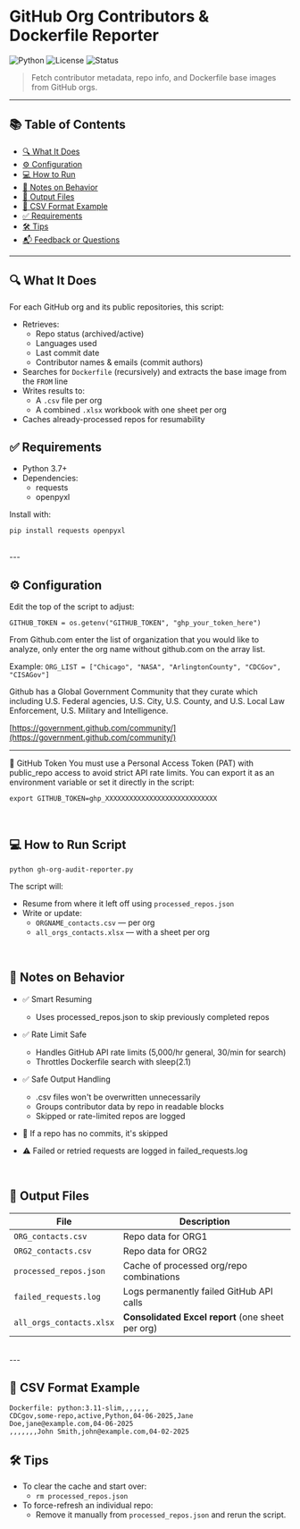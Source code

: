 # GitHub Org Contributors & Dockerfile Reporter

![Python](https://img.shields.io/badge/Python-3.7%2B-blue)
![License](https://img.shields.io/badge/License-MIT-green)
![Status](https://img.shields.io/badge/status-active-brightgreen)

> Fetch contributor metadata, repo info, and Dockerfile base images from GitHub orgs.

---

## 📚 Table of Contents

- [🔍 What It Does](#-what-it-does)
- [⚙️ Configuration](#️-configuration)
- [💻 How to Run](#-how-to-run)
- [🧠 Notes on Behavior](#-notes-on-behavior)
- [📂 Output Files](#-output-files)
- [🧩 CSV Format Example](#-csv-format-example)
- [✅ Requirements](#-requirements)
- [🛠 Tips](#-tips)
- [📬 Feedback or Questions](#-feedback-or-questions)

---

## 🔍 What It Does

For each GitHub org and its public repositories, this script:

- Retrieves:
  - Repo status (archived/active)
  - Languages used
  - Last commit date
  - Contributor names & emails (commit authors)
- Searches for `Dockerfile` (recursively) and extracts the base image from the `FROM` line
- Writes results to:
  - A `.csv` file per org
  - A combined `.xlsx` workbook with one sheet per org
- Caches already-processed repos for resumability


## ✅ Requirements
* Python 3.7+
* Dependencies:
	* requests
	* openpyxl

Install with: 

```pip install requests openpyxl```

</br>
---

## ⚙️ Configuration

Edit the top of the script to adjust:

`GITHUB_TOKEN = os.getenv("GITHUB_TOKEN", "ghp_your_token_here")`

From Github.com enter the list of organization that you would like to analyze, only enter the org name without github.com on the array list. 

Example: 
`ORG_LIST = ["Chicago", "NASA", "ArlingtonCounty", "CDCGov", "CISAGov"]`

Github has a Global Government Community that they curate which including U.S. Federal agencies, U.S. City, U.S. County, and U.S. Local Law Enforcement, U.S. Military and Intelligence. 

[https://government.github.com/community/](https://government.github.com/community/)


---

🔐 GitHub Token
You must use a Personal Access Token (PAT) with public_repo access to avoid strict API rate limits. You can export it as an environment variable or set it directly in the script:

`export GITHUB_TOKEN=ghp_XXXXXXXXXXXXXXXXXXXXXXXXXXXX`


</br>

## 💻 How to Run Script

`python gh-org-audit-reporter.py`

The script will:

* Resume from where it left off using `processed_repos.json`
* Write or update:
	* `ORGNAME_contacts.csv` — per org
	* `all_orgs_contacts.xlsx` — with a sheet per org

</br>

## 🧠 Notes on Behavior 

* ✅ Smart Resuming
	* Uses processed_repos.json to skip previously completed repos

* ✅ Rate Limit Safe
	*  Handles GitHub API rate limits (5,000/hr general, 30/min for search)
	*  Throttles Dockerfile search with sleep(2.1)
* ✅ Safe Output Handling
	* .csv files won't be overwritten unnecessarily
	* Groups contributor data by repo in readable blocks
	* Skipped or rate-limited repos are logged
* 🛑 If a repo has no commits, it's skipped
* ⚠️ Failed or retried requests are logged in failed_requests.log

</br>


## 📂 Output Files
			

| File | Description |
| -------- | ------- |
| `ORG_contacts.csv`  | Repo data for ORG1 |
| `ORG2_contacts.csv` | Repo data for ORG2 |
| `processed_repos.json` | Cache of processed org/repo combinations |
| `failed_requests.log` | Logs permanently failed GitHub API calls |
| `all_orgs_contacts.xlsx`	 | **Consolidated Excel report** (one sheet per org)|
</br>
---

## 🧩 CSV Format Example
```Repo URL: https://github.com/CDCgov/some-repo,,,,,,,
Dockerfile: python:3.11-slim,,,,,,,
CDCgov,some-repo,active,Python,04-06-2025,Jane Doe,jane@example.com,04-06-2025
,,,,,,,John Smith,john@example.com,04-02-2025
```


## 🛠 Tips
- To clear the cache and start over:
  - ```rm processed_repos.json```
- To force-refresh an individual repo:
  - Remove it manually from ```processed_repos.json``` and rerun the script.
